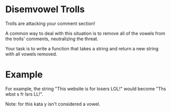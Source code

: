 # Disemvowel Trolls
Trolls are attacking your comment section!

A common way to deal with this situation is to remove all of the vowels from the trolls' comments, neutralizing the threat.

Your task is to write a function that takes a string and return a new string with all vowels removed.


# Example
For example, the string "This website is for losers LOL!" would become "Ths wbst s fr lsrs LL!".

Note: for this kata y isn't considered a vowel.